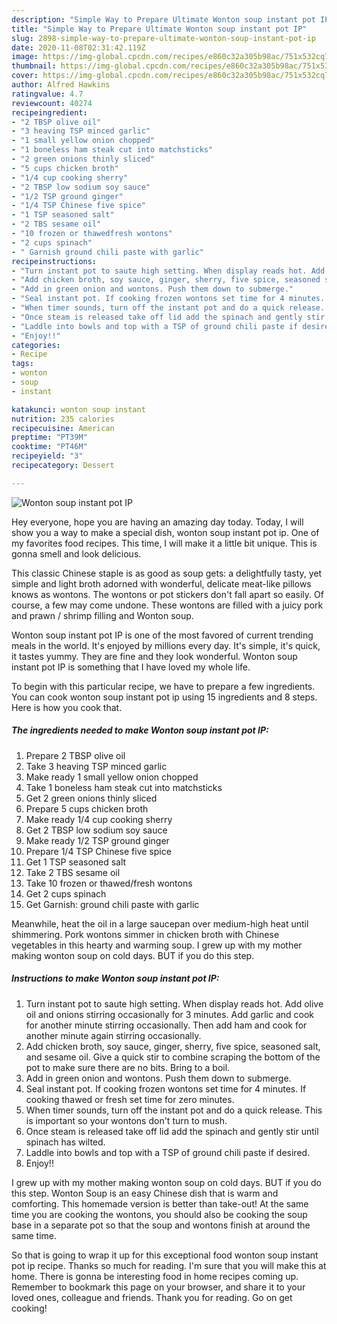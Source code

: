 ```yaml
---
description: "Simple Way to Prepare Ultimate Wonton soup instant pot IP"
title: "Simple Way to Prepare Ultimate Wonton soup instant pot IP"
slug: 2898-simple-way-to-prepare-ultimate-wonton-soup-instant-pot-ip
date: 2020-11-08T02:31:42.119Z
image: https://img-global.cpcdn.com/recipes/e860c32a305b98ac/751x532cq70/wonton-soup-instant-pot-ip-recipe-main-photo.jpg
thumbnail: https://img-global.cpcdn.com/recipes/e860c32a305b98ac/751x532cq70/wonton-soup-instant-pot-ip-recipe-main-photo.jpg
cover: https://img-global.cpcdn.com/recipes/e860c32a305b98ac/751x532cq70/wonton-soup-instant-pot-ip-recipe-main-photo.jpg
author: Alfred Hawkins
ratingvalue: 4.7
reviewcount: 40274
recipeingredient:
- "2 TBSP olive oil"
- "3 heaving TSP minced garlic"
- "1 small yellow onion chopped"
- "1 boneless ham steak cut into matchsticks"
- "2 green onions thinly sliced"
- "5 cups chicken broth"
- "1/4 cup cooking sherry"
- "2 TBSP low sodium soy sauce"
- "1/2 TSP ground ginger"
- "1/4 TSP Chinese five spice"
- "1 TSP seasoned salt"
- "2 TBS sesame oil"
- "10 frozen or thawedfresh wontons"
- "2 cups spinach"
- " Garnish ground chili paste with garlic"
recipeinstructions:
- "Turn instant pot to saute high setting. When display reads hot. Add olive oil and onions stirring occasionally for 3 minutes. Add garlic and cook for another minute stirring occasionally. Then add ham and cook for another minute again stirring occasionally."
- "Add chicken broth, soy sauce, ginger, sherry, five spice, seasoned salt, and sesame oil. Give a quick stir to combine scraping the bottom of the pot to make sure there are no bits. Bring to a boil."
- "Add in green onion and wontons. Push them down to submerge."
- "Seal instant pot. If cooking frozen wontons set time for 4 minutes. If cooking thawed or fresh set time for zero minutes."
- "When timer sounds, turn off the instant pot and do a quick release. This is important so your wontons don&#39;t turn to mush."
- "Once steam is released take off lid add the spinach and gently stir until spinach has wilted."
- "Laddle into bowls and top with a TSP of ground chili paste if desired."
- "Enjoy!!"
categories:
- Recipe
tags:
- wonton
- soup
- instant

katakunci: wonton soup instant 
nutrition: 235 calories
recipecuisine: American
preptime: "PT39M"
cooktime: "PT46M"
recipeyield: "3"
recipecategory: Dessert

---
```



![Wonton soup instant pot IP](https://img-global.cpcdn.com/recipes/e860c32a305b98ac/751x532cq70/wonton-soup-instant-pot-ip-recipe-main-photo.jpg)

Hey everyone, hope you are having an amazing day today. Today, I will show you a way to make a special dish, wonton soup instant pot ip. One of my favorites food recipes. This time, I will make it a little bit unique. This is gonna smell and look delicious.

This classic Chinese staple is as good as soup gets: a delightfully tasty, yet simple and light broth adorned with wonderful, delicate meat-like pillows knows as wontons. The wontons or pot stickers don&#39;t fall apart so easily. Of course, a few may come undone. These wontons are filled with a juicy pork and prawn / shrimp filling and Wonton soup.

Wonton soup instant pot IP is one of the most favored of current trending meals in the world. It's enjoyed by millions every day. It's simple, it's quick, it tastes yummy. They are fine and they look wonderful. Wonton soup instant pot IP is something that I have loved my whole life.


To begin with this particular recipe, we have to prepare a few ingredients. You can cook wonton soup instant pot ip using 15 ingredients and 8 steps. Here is how you cook that.

<!--inarticleads1-->

##### The ingredients needed to make Wonton soup instant pot IP:

1. Prepare 2 TBSP olive oil
1. Take 3 heaving TSP minced garlic
1. Make ready 1 small yellow onion chopped
1. Take 1 boneless ham steak cut into matchsticks
1. Get 2 green onions thinly sliced
1. Prepare 5 cups chicken broth
1. Make ready 1/4 cup cooking sherry
1. Get 2 TBSP low sodium soy sauce
1. Make ready 1/2 TSP ground ginger
1. Prepare 1/4 TSP Chinese five spice
1. Get 1 TSP seasoned salt
1. Take 2 TBS sesame oil
1. Take 10 frozen or thawed/fresh wontons
1. Get 2 cups spinach
1. Get  Garnish: ground chili paste with garlic


Meanwhile, heat the oil in a large saucepan over medium-high heat until shimmering. Pork wontons simmer in chicken broth with Chinese vegetables in this hearty and warming soup. I grew up with my mother making wonton soup on cold days. BUT if you do this step. 

<!--inarticleads2-->

##### Instructions to make Wonton soup instant pot IP:

1. Turn instant pot to saute high setting. When display reads hot. Add olive oil and onions stirring occasionally for 3 minutes. Add garlic and cook for another minute stirring occasionally. Then add ham and cook for another minute again stirring occasionally.
1. Add chicken broth, soy sauce, ginger, sherry, five spice, seasoned salt, and sesame oil. Give a quick stir to combine scraping the bottom of the pot to make sure there are no bits. Bring to a boil.
1. Add in green onion and wontons. Push them down to submerge.
1. Seal instant pot. If cooking frozen wontons set time for 4 minutes. If cooking thawed or fresh set time for zero minutes.
1. When timer sounds, turn off the instant pot and do a quick release. This is important so your wontons don&#39;t turn to mush.
1. Once steam is released take off lid add the spinach and gently stir until spinach has wilted.
1. Laddle into bowls and top with a TSP of ground chili paste if desired.
1. Enjoy!!


I grew up with my mother making wonton soup on cold days. BUT if you do this step. Wonton Soup is an easy Chinese dish that is warm and comforting. This homemade version is better than take-out! At the same time you are cooking the wontons, you should also be cooking the soup base in a separate pot so that the soup and wontons finish at around the same time. 

So that is going to wrap it up for this exceptional food wonton soup instant pot ip recipe. Thanks so much for reading. I'm sure that you will make this at home. There is gonna be interesting food in home recipes coming up. Remember to bookmark this page on your browser, and share it to your loved ones, colleague and friends. Thank you for reading. Go on get cooking!
